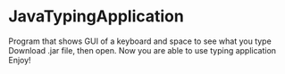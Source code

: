 # JavaTypingApplication
Program that shows GUI of a keyboard and space to see what you type
Download .jar file, then open. Now you are able to use typing application
Enjoy!

